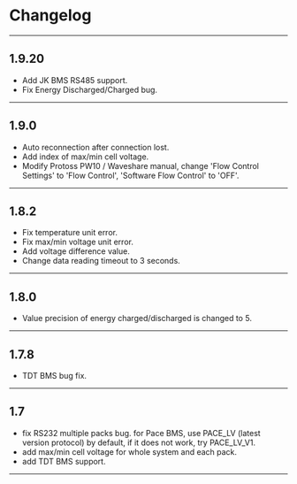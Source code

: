 # Changelog


---------------

## 1.9.20

-   Add JK BMS RS485 support.
-   Fix Energy Discharged/Charged bug.


---------------

## 1.9.0

-   Auto reconnection after connection lost.
-   Add index of max/min cell voltage.
-   Modify Protoss PW10 / Waveshare manual, change 'Flow Control Settings' to 'Flow Control', 'Software Flow Control' to 'OFF'.


---------------

## 1.8.2

-   Fix temperature unit error.
-   Fix max/min voltage unit error.
-   Add voltage difference value.
-   Change data reading timeout to 3 seconds.

---------------


## 1.8.0

-   Value precision of energy charged/discharged is changed to 5.

---------------


## 1.7.8

-   TDT BMS bug fix.

---------------


## 1.7

-   fix RS232 multiple packs bug.
    for Pace BMS, use PACE_LV (latest version protocol) by default, if it does not work, try PACE_LV_V1.
-   add max/min cell voltage for whole system and each pack.
-   add TDT BMS support.

---------------

